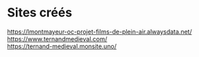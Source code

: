 # Sites créés
https://lmontmayeur-oc-projet-films-de-plein-air.alwaysdata.net/
<br>
https://www.ternandmedieval.com/
<br>
https://ternand-medieval.monsite.uno/
